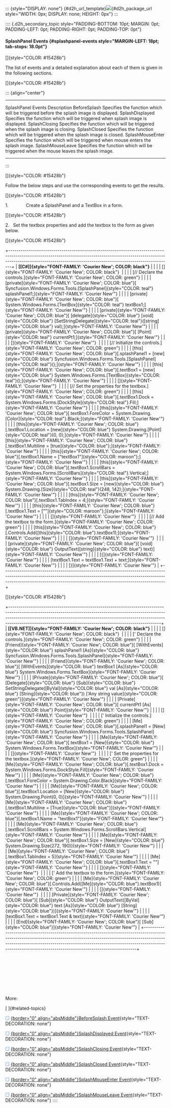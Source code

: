 ::: {style="DISPLAY: none"}
[](ms-xhelp:///?Id=d2h_url_template){#d2h_url_template}![](!package_url!){#d2h_package_url style="WIDTH: 0px; DISPLAY: none; HEIGHT: 0px"}
:::

:::: {.d2h_secondary_topic style="PADDING-BOTTOM: 10pt; MARGIN: 0pt; PADDING-LEFT: 0pt; PADDING-RIGHT: 0pt; PADDING-TOP: 0pt"}
#### SplashPanel Events {#splashpanel-events style="MARGIN-LEFT: 18pt; tab-stops: 18.0pt"}

[]{style="COLOR: #15428b"} 

The list of events and a detailed explanation about each of them is given in the following sections.

[]{style="COLOR: #15428b"} 

::: {align="center"}
  -------------------- ----------------------------------------------------------------------------------------
  SplashPanel Events   Description
  BeforeSplash         Specifies the function which will be triggered before the splash image is displayed.
  SplashDisplayed      Specifies the function which will be triggered when splash image is displayed.
  SplashClosing        Specifies the function which will be triggered when the splash image is closing.
  SplashClosed         Specifies the function which will be triggered when the splash image is closed.
  SplashMouseEnter     Specifies the function which will be triggered when mouse enters the splash image.
  SplashMouseLeave     Specifies the function which will be triggered when the mouse leaves the splash image.
  -------------------- ----------------------------------------------------------------------------------------
:::

[]{style="COLOR: #15428b"} 

Follow the below steps and use the corresponding events to get the results.

[]{style="COLOR: #15428b"} 

1.              Create a SplashPanel and a TextBox in a form.

[]{style="COLOR: #15428b"} 

2.   Set the textbox properties and add the textbox to the form as given below.

[]{style="COLOR: #15428b"} 

+-------------------------------------------------------------------------------------------------------------------------------------------------------------------------------------------------------------------------------------------+
| **[\[C#\]]{style="FONT-FAMILY: 'Courier New'; COLOR: black"}**                                                                                                                                                                            |
|                                                                                                                                                                                                                                           |
| []{style="FONT-FAMILY: 'Courier New'; COLOR: black"}                                                                                                                                                                                      |
|                                                                                                                                                                                                                                           |
| [// Declare the controls.]{style="FONT-FAMILY: 'Courier New'; COLOR: green"}                                                                                                                                                              |
|                                                                                                                                                                                                                                           |
| [private]{style="FONT-FAMILY: 'Courier New'; COLOR: blue"}[ Syncfusion.Windows.Forms.Tools.[SplashPanel]{style="COLOR: teal"} splashPanel1;]{style="FONT-FAMILY: 'Courier New'"}                                                          |
|                                                                                                                                                                                                                                           |
| [private]{style="FONT-FAMILY: 'Courier New'; COLOR: blue"}[ System.Windows.Forms.[TextBox]{style="COLOR: teal"} textBox1;]{style="FONT-FAMILY: 'Courier New'"}                                                                            |
|                                                                                                                                                                                                                                           |
| [private]{style="FONT-FAMILY: 'Courier New'; COLOR: blue"}[ [delegate]{style="COLOR: blue"} [void]{style="COLOR: blue"} [SetStringDelegate]{style="COLOR: teal"}([string]{style="COLOR: blue"} val);]{style="FONT-FAMILY: 'Courier New'"} |
|                                                                                                                                                                                                                                           |
| [private]{style="FONT-FAMILY: 'Courier New'; COLOR: blue"}[ [Point]{style="COLOR: teal"} currentPt1;]{style="FONT-FAMILY: 'Courier New'"}                                                                                                 |
|                                                                                                                                                                                                                                           |
| []{style="FONT-FAMILY: 'Courier New'"}                                                                                                                                                                                                    |
|                                                                                                                                                                                                                                           |
| [// Initialize the controls.]{style="FONT-FAMILY: 'Courier New'; COLOR: green"}                                                                                                                                                           |
|                                                                                                                                                                                                                                           |
| [this]{style="FONT-FAMILY: 'Courier New'; COLOR: blue"}[.splashPanel1 = [new]{style="COLOR: blue"} Syncfusion.Windows.Forms.Tools.[SplashPanel]{style="COLOR: teal"}();]{style="FONT-FAMILY: 'Courier New'"}                              |
|                                                                                                                                                                                                                                           |
| [this]{style="FONT-FAMILY: 'Courier New'; COLOR: blue"}[.textBox1 = [new]{style="COLOR: blue"} System.Windows.Forms.[TextBox]{style="COLOR: teal"}();]{style="FONT-FAMILY: 'Courier New'"}                                                |
|                                                                                                                                                                                                                                           |
| []{style="FONT-FAMILY: 'Courier New'"}                                                                                                                                                                                                    |
|                                                                                                                                                                                                                                           |
| [// Set the properties for the textbox.]{style="FONT-FAMILY: 'Courier New'; COLOR: green"}                                                                                                                                                |
|                                                                                                                                                                                                                                           |
| [this]{style="FONT-FAMILY: 'Courier New'; COLOR: blue"}[.textBox1.Dock = System.Windows.Forms.[DockStyle]{style="COLOR: teal"}.Fill;]{style="FONT-FAMILY: 'Courier New'"}                                                                 |
|                                                                                                                                                                                                                                           |
| [this]{style="FONT-FAMILY: 'Courier New'; COLOR: blue"}[.textBox1.ForeColor = System.Drawing.[Color]{style="COLOR: teal"}.Black;]{style="FONT-FAMILY: 'Courier New'"}                                                                     |
|                                                                                                                                                                                                                                           |
| [this]{style="FONT-FAMILY: 'Courier New'; COLOR: blue"}[.textBox1.Location = [new]{style="COLOR: blue"} System.Drawing.[Point]{style="COLOR: teal"}(0, 0);]{style="FONT-FAMILY: 'Courier New'"}                                           |
|                                                                                                                                                                                                                                           |
| [this]{style="FONT-FAMILY: 'Courier New'; COLOR: blue"}[.textBox1.Multiline = [true]{style="COLOR: blue"};]{style="FONT-FAMILY: 'Courier New'"}                                                                                           |
|                                                                                                                                                                                                                                           |
| [this]{style="FONT-FAMILY: 'Courier New'; COLOR: blue"}[.textBox1.Name = [\"textBox1\"]{style="COLOR: maroon"};]{style="FONT-FAMILY: 'Courier New'"}                                                                                      |
|                                                                                                                                                                                                                                           |
| [this]{style="FONT-FAMILY: 'Courier New'; COLOR: blue"}[.textBox1.ScrollBars = System.Windows.Forms.[ScrollBars]{style="COLOR: teal"}.Vertical;]{style="FONT-FAMILY: 'Courier New'"}                                                      |
|                                                                                                                                                                                                                                           |
| [this]{style="FONT-FAMILY: 'Courier New'; COLOR: blue"}[.textBox1.Size = [new]{style="COLOR: blue"} System.Drawing.[Size]{style="COLOR: teal"}(248, 142);]{style="FONT-FAMILY: 'Courier New'"}                                            |
|                                                                                                                                                                                                                                           |
| [this]{style="FONT-FAMILY: 'Courier New'; COLOR: blue"}[.textBox1.TabIndex = 4;]{style="FONT-FAMILY: 'Courier New'"}                                                                                                                      |
|                                                                                                                                                                                                                                           |
| [this]{style="FONT-FAMILY: 'Courier New'; COLOR: blue"}[.textBox1.Text = [\"\"]{style="COLOR: maroon"};]{style="FONT-FAMILY: 'Courier New'"}                                                                                              |
|                                                                                                                                                                                                                                           |
| []{style="FONT-FAMILY: 'Courier New'"}                                                                                                                                                                                                    |
|                                                                                                                                                                                                                                           |
| [// Add the textbox to the form.]{style="FONT-FAMILY: 'Courier New'; COLOR: green"}                                                                                                                                                       |
|                                                                                                                                                                                                                                           |
| [this]{style="FONT-FAMILY: 'Courier New'; COLOR: blue"}[.Controls.Add([this]{style="COLOR: blue"}.textBox1);]{style="FONT-FAMILY: 'Courier New'"}                                                                                         |
|                                                                                                                                                                                                                                           |
| []{style="FONT-FAMILY: 'Courier New'"}                                                                                                                                                                                                    |
|                                                                                                                                                                                                                                           |
| [private]{style="FONT-FAMILY: 'Courier New'; COLOR: blue"}[ [void]{style="COLOR: blue"} OutputText([string]{style="COLOR: blue"} text)]{style="FONT-FAMILY: 'Courier New'"}                                                               |
|                                                                                                                                                                                                                                           |
| [{]{style="FONT-FAMILY: 'Courier New'"}                                                                                                                                                                                                   |
|                                                                                                                                                                                                                                           |
| [textBox1.Text = textBox1.Text + text;]{style="FONT-FAMILY: 'Courier New'"}                                                                                                                                                               |
|                                                                                                                                                                                                                                           |
| [}]{style="FONT-FAMILY: 'Courier New'"}                                                                                                                                                                                                   |
+-------------------------------------------------------------------------------------------------------------------------------------------------------------------------------------------------------------------------------------------+

[]{style="COLOR: #15428b"} 

+--------------------------------------------------------------------------------------------------------------------------------------------------------------------------------------------------------------------------------------------------------------------------------------------------------------------+
| **[\[VB.NET\]]{style="FONT-FAMILY: 'Courier New'; COLOR: black"}**                                                                                                                                                                                                                                                 |
|                                                                                                                                                                                                                                                                                                                    |
| []{style="FONT-FAMILY: 'Courier New'; COLOR: black"}                                                                                                                                                                                                                                                               |
|                                                                                                                                                                                                                                                                                                                    |
| [\' Declare the controls.]{style="FONT-FAMILY: 'Courier New'; COLOR: green"}                                                                                                                                                                                                                                       |
|                                                                                                                                                                                                                                                                                                                    |
| [Friend]{style="FONT-FAMILY: 'Courier New'; COLOR: blue"}[ [WithEvents]{style="COLOR: blue"} splashPanel1 [As]{style="COLOR: blue"} Syncfusion.Windows.Forms.Tools.SplashPanel]{style="FONT-FAMILY: 'Courier New'"}                                                                                                |
|                                                                                                                                                                                                                                                                                                                    |
| [Friend]{style="FONT-FAMILY: 'Courier New'; COLOR: blue"}[ [WithEvents]{style="COLOR: blue"} textBox1 [As]{style="COLOR: blue"} System.Windows.Forms.TextBox]{style="FONT-FAMILY: 'Courier New'"}                                                                                                                  |
|                                                                                                                                                                                                                                                                                                                    |
| [Private]{style="FONT-FAMILY: 'Courier New'; COLOR: blue"}[ [Delegate]{style="COLOR: blue"} [Sub]{style="COLOR: blue"} SetStringDelegate([ByVal]{style="COLOR: blue"} val [As]{style="COLOR: blue"} [String]{style="COLOR: blue"}) [\'Any string value]{style="COLOR: green"}]{style="FONT-FAMILY: 'Courier New'"} |
|                                                                                                                                                                                                                                                                                                                    |
| [Private]{style="FONT-FAMILY: 'Courier New'; COLOR: blue"}[ currentPt1 [As]{style="COLOR: blue"} Point]{style="FONT-FAMILY: 'Courier New'"}                                                                                                                                                                        |
|                                                                                                                                                                                                                                                                                                                    |
| []{style="FONT-FAMILY: 'Courier New'"}                                                                                                                                                                                                                                                                             |
|                                                                                                                                                                                                                                                                                                                    |
| [\' Initialize the controls.]{style="FONT-FAMILY: 'Courier New'; COLOR: green"}                                                                                                                                                                                                                                    |
|                                                                                                                                                                                                                                                                                                                    |
| [Me]{style="FONT-FAMILY: 'Courier New'; COLOR: blue"}[.splashPanel1 = [New]{style="COLOR: blue"} Syncfusion.Windows.Forms.Tools.SplashPanel]{style="FONT-FAMILY: 'Courier New'"}                                                                                                                                   |
|                                                                                                                                                                                                                                                                                                                    |
| [Me]{style="FONT-FAMILY: 'Courier New'; COLOR: blue"}[.textBox1 = [New]{style="COLOR: blue"} System.Windows.Forms.TextBox]{style="FONT-FAMILY: 'Courier New'"}                                                                                                                                                     |
|                                                                                                                                                                                                                                                                                                                    |
| []{style="FONT-FAMILY: 'Courier New'"}                                                                                                                                                                                                                                                                             |
|                                                                                                                                                                                                                                                                                                                    |
| [\' Set the properties for the textbox.]{style="FONT-FAMILY: 'Courier New'; COLOR: green"}                                                                                                                                                                                                                         |
|                                                                                                                                                                                                                                                                                                                    |
| [Me]{style="FONT-FAMILY: 'Courier New'; COLOR: blue"}[.textBox1.Dock = System.Windows.Forms.DockStyle.Fill]{style="FONT-FAMILY: 'Courier New'"}                                                                                                                                                                    |
|                                                                                                                                                                                                                                                                                                                    |
| [Me]{style="FONT-FAMILY: 'Courier New'; COLOR: blue"}[.textBox1.ForeColor = System.Drawing.Color.Black]{style="FONT-FAMILY: 'Courier New'"}                                                                                                                                                                        |
|                                                                                                                                                                                                                                                                                                                    |
| [Me]{style="FONT-FAMILY: 'Courier New'; COLOR: blue"}[.textBox1.Location = [New]{style="COLOR: blue"} System.Drawing.Point(0, 0)]{style="FONT-FAMILY: 'Courier New'"}                                                                                                                                              |
|                                                                                                                                                                                                                                                                                                                    |
| [Me]{style="FONT-FAMILY: 'Courier New'; COLOR: blue"}[.textBox1.Multiline = [True]{style="COLOR: blue"}]{style="FONT-FAMILY: 'Courier New'"}                                                                                                                                                                       |
|                                                                                                                                                                                                                                                                                                                    |
| [Me]{style="FONT-FAMILY: 'Courier New'; COLOR: blue"}[.textBox1.Name = \"textBox1\"]{style="FONT-FAMILY: 'Courier New'"}                                                                                                                                                                                           |
|                                                                                                                                                                                                                                                                                                                    |
| [Me]{style="FONT-FAMILY: 'Courier New'; COLOR: blue"}[.textBox1.ScrollBars = System.Windows.Forms.ScrollBars.Vertical]{style="FONT-FAMILY: 'Courier New'"}                                                                                                                                                         |
|                                                                                                                                                                                                                                                                                                                    |
| [Me]{style="FONT-FAMILY: 'Courier New'; COLOR: blue"}[.textBox1.Size = [New]{style="COLOR: blue"} System.Drawing.Size(272, 190)]{style="FONT-FAMILY: 'Courier New'"}                                                                                                                                               |
|                                                                                                                                                                                                                                                                                                                    |
| [Me]{style="FONT-FAMILY: 'Courier New'; COLOR: blue"}[.textBox1.TabIndex = 5]{style="FONT-FAMILY: 'Courier New'"}                                                                                                                                                                                                  |
|                                                                                                                                                                                                                                                                                                                    |
| [Me]{style="FONT-FAMILY: 'Courier New'; COLOR: blue"}[.textBox1.Text = \"\"]{style="FONT-FAMILY: 'Courier New'"}                                                                                                                                                                                                   |
|                                                                                                                                                                                                                                                                                                                    |
| []{style="FONT-FAMILY: 'Courier New'"}                                                                                                                                                                                                                                                                             |
|                                                                                                                                                                                                                                                                                                                    |
| [\' Add the textbox to the form.]{style="FONT-FAMILY: 'Courier New'; COLOR: green"}                                                                                                                                                                                                                                |
|                                                                                                                                                                                                                                                                                                                    |
| [Me]{style="FONT-FAMILY: 'Courier New'; COLOR: blue"}[.Controls.Add([Me]{style="COLOR: blue"}.textBox1)]{style="FONT-FAMILY: 'Courier New'"}                                                                                                                                                                       |
|                                                                                                                                                                                                                                                                                                                    |
| []{style="FONT-FAMILY: 'Courier New'"}                                                                                                                                                                                                                                                                             |
|                                                                                                                                                                                                                                                                                                                    |
| [Private]{style="FONT-FAMILY: 'Courier New'; COLOR: blue"}[ [Sub]{style="COLOR: blue"} OutputText([ByVal]{style="COLOR: blue"} text [As]{style="COLOR: blue"} [String]{style="COLOR: blue"})]{style="FONT-FAMILY: 'Courier New'"}                                                                                  |
|                                                                                                                                                                                                                                                                                                                    |
| [textBox1.Text = textBox1.Text & text]{style="FONT-FAMILY: 'Courier New'"}                                                                                                                                                                                                                                         |
|                                                                                                                                                                                                                                                                                                                    |
| [End]{style="FONT-FAMILY: 'Courier New'; COLOR: blue"}[ [Sub]{style="COLOR: blue"}]{style="FONT-FAMILY: 'Courier New'"}                                                                                                                                                                                            |
+--------------------------------------------------------------------------------------------------------------------------------------------------------------------------------------------------------------------------------------------------------------------------------------------------------------------+

 

 

 

 

More:

[ ]{#related-topics}

[![](button.gif){border="0" align="absMiddle"}BeforeSplash Event](ms-xhelp:///?Id=01691cc0-d149-43df-96c9-e7ad02cbded3){style="TEXT-DECORATION: none"}

[![](button.gif){border="0" align="absMiddle"}SplashDisplayed Event](ms-xhelp:///?Id=b9bd35b7-bc1e-4a6f-a8d5-94e5c5eeb12b){style="TEXT-DECORATION: none"}

[![](button.gif){border="0" align="absMiddle"}SplashClosing Event](ms-xhelp:///?Id=94307381-db98-4fd9-b9e0-f5a8ad72081d){style="TEXT-DECORATION: none"}

[![](button.gif){border="0" align="absMiddle"}SplashClosed Event](ms-xhelp:///?Id=9939d33e-878e-4c7e-8dd5-e39d1f31e122){style="TEXT-DECORATION: none"}

[![](button.gif){border="0" align="absMiddle"}SplashMouseEnter Event](ms-xhelp:///?Id=4b288cd4-f8f8-4328-a90f-cd437c710bc6){style="TEXT-DECORATION: none"}

[![](button.gif){border="0" align="absMiddle"}SplashMouseLeave Event](ms-xhelp:///?Id=deb61fc8-34a3-4cc0-b352-2d6fdaad7f3c){style="TEXT-DECORATION: none"}
::::
